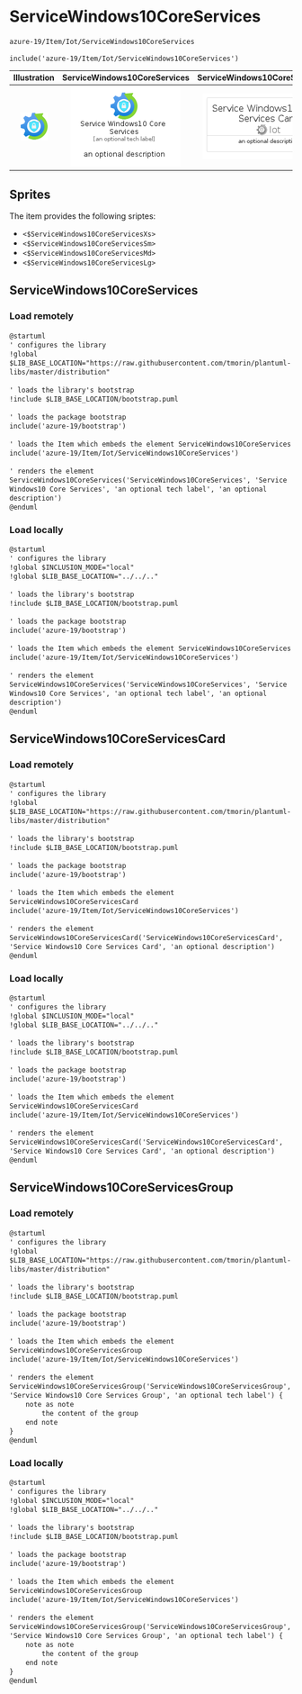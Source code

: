 # ServiceWindows10CoreServices


```text
azure-19/Item/Iot/ServiceWindows10CoreServices
```

```text
include('azure-19/Item/Iot/ServiceWindows10CoreServices')
```



| Illustration | ServiceWindows10CoreServices | ServiceWindows10CoreServicesCard | ServiceWindows10CoreServicesGroup |
| :---: | :---: | :---: | :---: |
| ![illustration for Illustration](../../../azure-19/Item/Iot/ServiceWindows10CoreServices.png) | ![illustration for ServiceWindows10CoreServices](../../../azure-19/Item/Iot/ServiceWindows10CoreServices.Local.png) | ![illustration for ServiceWindows10CoreServicesCard](../../../azure-19/Item/Iot/ServiceWindows10CoreServicesCard.Local.png) | ![illustration for ServiceWindows10CoreServicesGroup](../../../azure-19/Item/Iot/ServiceWindows10CoreServicesGroup.Local.png) |



## Sprites
The item provides the following sriptes:

- `<$ServiceWindows10CoreServicesXs>`
- `<$ServiceWindows10CoreServicesSm>`
- `<$ServiceWindows10CoreServicesMd>`
- `<$ServiceWindows10CoreServicesLg>`





## ServiceWindows10CoreServices

### Load remotely
```plantuml
@startuml
' configures the library
!global $LIB_BASE_LOCATION="https://raw.githubusercontent.com/tmorin/plantuml-libs/master/distribution"

' loads the library's bootstrap
!include $LIB_BASE_LOCATION/bootstrap.puml

' loads the package bootstrap
include('azure-19/bootstrap')

' loads the Item which embeds the element ServiceWindows10CoreServices
include('azure-19/Item/Iot/ServiceWindows10CoreServices')

' renders the element
ServiceWindows10CoreServices('ServiceWindows10CoreServices', 'Service Windows10 Core Services', 'an optional tech label', 'an optional description')
@enduml
```

### Load locally
```plantuml
@startuml
' configures the library
!global $INCLUSION_MODE="local"
!global $LIB_BASE_LOCATION="../../.."

' loads the library's bootstrap
!include $LIB_BASE_LOCATION/bootstrap.puml

' loads the package bootstrap
include('azure-19/bootstrap')

' loads the Item which embeds the element ServiceWindows10CoreServices
include('azure-19/Item/Iot/ServiceWindows10CoreServices')

' renders the element
ServiceWindows10CoreServices('ServiceWindows10CoreServices', 'Service Windows10 Core Services', 'an optional tech label', 'an optional description')
@enduml
```

## ServiceWindows10CoreServicesCard

### Load remotely
```plantuml
@startuml
' configures the library
!global $LIB_BASE_LOCATION="https://raw.githubusercontent.com/tmorin/plantuml-libs/master/distribution"

' loads the library's bootstrap
!include $LIB_BASE_LOCATION/bootstrap.puml

' loads the package bootstrap
include('azure-19/bootstrap')

' loads the Item which embeds the element ServiceWindows10CoreServicesCard
include('azure-19/Item/Iot/ServiceWindows10CoreServices')

' renders the element
ServiceWindows10CoreServicesCard('ServiceWindows10CoreServicesCard', 'Service Windows10 Core Services Card', 'an optional description')
@enduml
```

### Load locally
```plantuml
@startuml
' configures the library
!global $INCLUSION_MODE="local"
!global $LIB_BASE_LOCATION="../../.."

' loads the library's bootstrap
!include $LIB_BASE_LOCATION/bootstrap.puml

' loads the package bootstrap
include('azure-19/bootstrap')

' loads the Item which embeds the element ServiceWindows10CoreServicesCard
include('azure-19/Item/Iot/ServiceWindows10CoreServices')

' renders the element
ServiceWindows10CoreServicesCard('ServiceWindows10CoreServicesCard', 'Service Windows10 Core Services Card', 'an optional description')
@enduml
```

## ServiceWindows10CoreServicesGroup

### Load remotely
```plantuml
@startuml
' configures the library
!global $LIB_BASE_LOCATION="https://raw.githubusercontent.com/tmorin/plantuml-libs/master/distribution"

' loads the library's bootstrap
!include $LIB_BASE_LOCATION/bootstrap.puml

' loads the package bootstrap
include('azure-19/bootstrap')

' loads the Item which embeds the element ServiceWindows10CoreServicesGroup
include('azure-19/Item/Iot/ServiceWindows10CoreServices')

' renders the element
ServiceWindows10CoreServicesGroup('ServiceWindows10CoreServicesGroup', 'Service Windows10 Core Services Group', 'an optional tech label') {
    note as note
        the content of the group
    end note
}
@enduml
```

### Load locally
```plantuml
@startuml
' configures the library
!global $INCLUSION_MODE="local"
!global $LIB_BASE_LOCATION="../../.."

' loads the library's bootstrap
!include $LIB_BASE_LOCATION/bootstrap.puml

' loads the package bootstrap
include('azure-19/bootstrap')

' loads the Item which embeds the element ServiceWindows10CoreServicesGroup
include('azure-19/Item/Iot/ServiceWindows10CoreServices')

' renders the element
ServiceWindows10CoreServicesGroup('ServiceWindows10CoreServicesGroup', 'Service Windows10 Core Services Group', 'an optional tech label') {
    note as note
        the content of the group
    end note
}
@enduml
```

